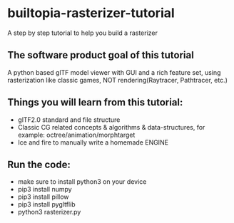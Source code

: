 # builtopia-rasterizer-tutorial
A step by step tutorial to help you build a rasterizer

## The software product goal of this tutorial
A python based glTF model viewer with GUI and a rich feature set, using rasterization like classic games, NOT rendering(Raytracer, Pathtracer, etc.)

## Things you will learn from this tutorial:
  - glTF2.0 standard and file structure
  - Classic CG related concepts & algorithms & data-structures, for example: octree/animation/morphtarget
  - Ice and fire to manually write a homemade ENGINE

## Run the code:
  - make sure to install python3 on your device
  - pip3 install numpy
  - pip3 install pillow
  - pip3 install pygltflib
  - python3 rasterizer.py
